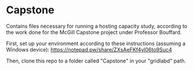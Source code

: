 # Capstone

Contains files necessary for running a hosting capacity study, according to the work done for the McGill Capstone project under Professor Bouffard.

First, set up your environment according to these instructions (assuming a Windows device): https://notepad.pw/share/ZXsAeFKf4yl06to9Suc4

Then, clone this repo to a folder called "Capstone" in your "gridlabd" path.
